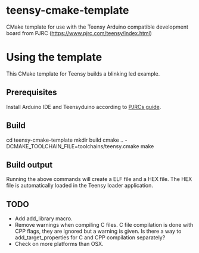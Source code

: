 # teensy-cmake-template
CMake template for use with the Teensy Arduino compatible development board from PJRC (https://www.pjrc.com/teensy/index.html)

Using the template
==================

This CMake template for Teensy builds a blinking led example.

Prerequisites
-------------

Install Arduino IDE and Teensyduino according to [PJRCs guide](https://www.pjrc.com/teensy/td_download.html).


Build
-----

cd teensy-cmake-template
mkdir build
cmake .. -DCMAKE_TOOLCHAIN_FILE=toolchains/teensy.cmake
make


Build output
------------

Running the above commands will create a ELF file and a HEX file. The HEX file is automatically loaded in the Teensy loader application.


TODO
----

- Add add_library macro.
- Remove warnings when compiling C files. C file compilation is done with CPP flags, they are ignored but a warning is given. Is there a way to add_target_properties for C and CPP compilation separately?
- Check on more platforms than OSX.
